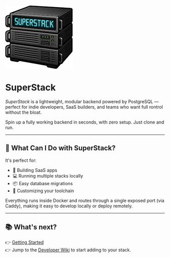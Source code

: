 ![SuperStack](assets/logo.png)

# SuperStack

_SuperStack_ is a lightweight, modular backend powered by PostgreSQL —
perfect for indie developers, SaaS builders, and teams who want full
rontrol without the bloat.

Spin up a fully working backend in seconds, with zero setup. Just clone and
run.

---

## 🚀 What Can I Do with SuperStack?

It's perfect for:

- 🧱 Building SaaS apps
- 💻 Running multiple stacks locally
- 📦 Easy database migrations
- 🔧 Customizing your toolchain

Everything runs inside Docker and routes through a single exposed port (via
Caddy), making it easy to develop locally or deploy remotely.

---

## 📚 What's next?

👉 [Getting Started](gettingstarted.md)  
👉 Jump to the [Developer
Wiki](https://github.com/explodinglabs/superstack/wiki) to start adding to your
stack.
